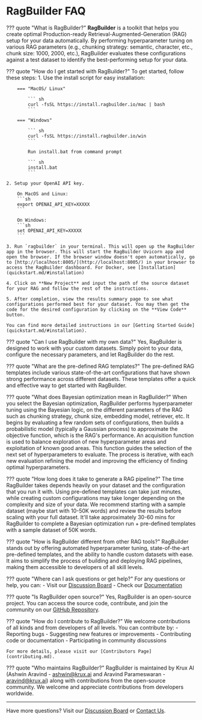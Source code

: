 # RagBuilder FAQ

??? quote "What is RagBuilder?"
    **RagBuilder** is a toolkit that helps you create optimal Production-ready Retrieval-Augmented-Generation (RAG) setup for your data automatically. By performing hyperparameter tuning on various RAG parameters (e.g., chunking strategy: semantic, character, etc., chunk size: 1000, 2000, etc.), RagBuilder evaluates these configurations against a test dataset to identify the best-performing setup for your data.

??? quote "How do I get started with RagBuilder?"
    To get started, follow these steps:
    1. Use the install script for easy installation:

        === "MacOS/ Linux"

            ``` sh
            curl -fsSL https://install.ragbuilder.io/mac | bash
            ```

        === "Windows"

            ``` sh
            curl -fsSL https://install.ragbuilder.io/win
            ```
            
            Run install.bat from command prompt
            
            ``` sh
            install.bat
            ```

    2. Setup your OpenAI API key.

        On MacOS and Linux:
        ```sh
        export OPENAI_API_KEY=XXXXX
        ```

        On Windows:
        ```sh
        set OPENAI_API_KEY=XXXXX
        ```

    3. Run `ragbuilder` in your terminal. This will open up the RagBuilder app in the browser. This will start the RagBuilder Uvicorn app and open the browser. If the browser window doesn't open automatically, go to [http://localhost:8005/](http://localhost:8005/) in your browser to access the RagBuilder dashboard. For Docker, see [Installation](quickstart.md/#installation)

    4. Click on **New Project** and input the path of the source dataset for your RAG and follow the rest of the instructions.

    5. After completion, view the results summary page to see what configurations performed best for your dataset. You may then get the code for the desired configuration by clicking on the **View Code** button.

    You can find more detailed instructions in our [Getting Started Guide](quickstart.md/#installation).

??? quote "Can I use RagBuilder with my own data?"
    Yes, RagBuilder is designed to work with your custom datasets. Simply point to your data, configure the necessary parameters, and let RagBuilder do the rest.

??? quote "What are the pre-defined RAG templates?"
    The pre-defined RAG templates include various state-of-the-art configurations that have shown strong performance across different datasets. These templates offer a quick and effective way to get started with RagBuilder.

??? quote "What does Bayesian optimization mean in RagBuilder?"
    When you select the Bayesian optimization, RagBuilder performs hyperparameter tuning using the Bayesian logic, on the different parameters of the RAG such as chunking strategy, chunk size, embedding model, retriever, etc. It begins by evaluating a few random sets of configurations, then builds a probabilistic model (typically a Gaussian process) to approximate the objective function, which is the RAG's performance. An acquisition function is used to balance exploration of new hyperparameter areas and exploitation of known good areas. This function guides the selection of the next set of hyperparameters to evaluate. The process is iterative, with each new evaluation refining the model and improving the efficiency of finding optimal hyperparameters.

??? quote "How long does it take to generate a RAG pipeline?"
    The time RagBuilder takes depends heavily on your dataset and the configuration that you run it with. Using pre-defined templates can take just minutes, while creating custom configurations may take longer depending on the complexity and size of your data. We recommend starting with a sample dataset (maybe start with 10-50K words) and review the results before scaling with your full dataset. It'll take approximately 30-60 mins for RagBuilder to complete a Bayesian optimization run + pre-defined templates with a sample dataset of 50K words.

??? quote "How is RagBuilder different from other RAG tools?"
    RagBuilder stands out by offering automated hyperparameter tuning, state-of-the-art pre-defined templates, and the ability to handle custom datasets with ease. It aims to simplify the process of building and deploying RAG pipelines, making them accessible to developers of all skill levels.

??? quote "Where can I ask questions or get help?"
    For any questions or help, you can:
    - Visit our [Discussion Board](https://github.com/KruxAI/ragbuilder/issues)
    - Check our [Documentation](https://docs.ragbuilder.io/)

??? quote "Is RagBuilder open source?"
    Yes, RagBuilder is an open-source project. You can access the source code, contribute, and join the community on our [GitHub Repository](https://github.com/KruxAI/ragbuilder).

??? quote "How do I contribute to RagBuilder?"
    We welcome contributions of all kinds and from developers of all levels.
    You can contribute by:
    - Reporting bugs
    - Suggesting new features or improvements
    - Contributing code or documentation
    - Participating in community discussions

    For more details, please visit our [Contributors Page](contributing.md).

??? quote "Who maintains RagBuilder?"
    RagBuilder is maintained by Krux AI (Ashwin Aravind - ashwin@krux.ai and Aravind Parameswaran - aravind@krux.ai) along with contributions from the open-source community. We welcome and appreciate contributions from developers worldwide.

---

Have more questions? Visit our [Discussion Board](https://github.com/KruxAI/ragbuilder/issues) or [Contact Us](mailto:aravind@krux.ai,ashwin@krux.ai).